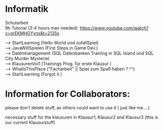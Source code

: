 # Informatik
Schularbeit <br />
9h Tutorial (3-4 hours max needed): https://www.youtube.com/watch?v=grEKMHGYyns&t=2135s

--> StartLearning (Hello World und zufallSpiel) <br />
--> JavaWillSpielen (First Steps in Game Dev.)  <br />
--> Datenmanagement (SQL Datenbanken Training in SQL Island und SQL City Murder Mysterie) <br />
--> KlausurenVol1 (Trainings Prog. für erste Klausur )  <br />
--> WhatIsThisPlace ("Facharbeit" || Spiel zum Spaß haben ? ^^)  <br />
--> StartLearning (Forgot it )  <br />
# Information for Collaborators:
please don't delete stuff, as others could want to use it ( just like me....)

necessary stuff for the klausuren in Klausur1; Klausur2 and Klausur3 (this is our current Klausurstuff)
